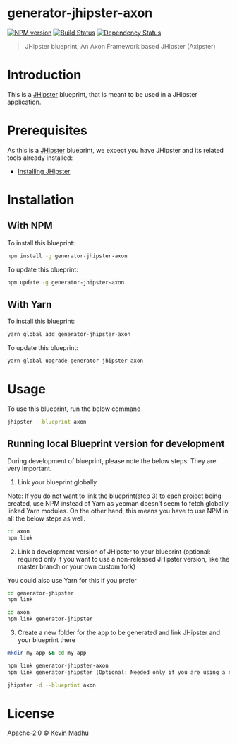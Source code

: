 # generator-jhipster-axon
[![NPM version][npm-image]][npm-url] [![Build Status][travis-image]][travis-url] [![Dependency Status][daviddm-image]][daviddm-url]
> JHipster blueprint, An Axon Framework based JHipster (Axipster)

# Introduction

This is a [JHipster](https://www.jhipster.tech/) blueprint, that is meant to be used in a JHipster application.

# Prerequisites

As this is a [JHipster](https://www.jhipster.tech/) blueprint, we expect you have JHipster and its related tools already installed:

- [Installing JHipster](https://www.jhipster.tech/installation/)

# Installation

## With NPM

To install this blueprint:

```bash
npm install -g generator-jhipster-axon
```

To update this blueprint:

```bash
npm update -g generator-jhipster-axon
```

## With Yarn

To install this blueprint:

```bash
yarn global add generator-jhipster-axon
```

To update this blueprint:

```bash
yarn global upgrade generator-jhipster-axon
```

# Usage

To use this blueprint, run the below command

```bash
jhipster --blueprint axon
```


## Running local Blueprint version for development

During development of blueprint, please note the below steps. They are very important.

1. Link your blueprint globally 

Note: If you do not want to link the blueprint(step 3) to each project being created, use NPM instead of Yarn as yeoman doesn't seem to fetch globally linked Yarn modules. On the other hand, this means you have to use NPM in all the below steps as well.

```bash
cd axon
npm link
```

2. Link a development version of JHipster to your blueprint (optional: required only if you want to use a non-released JHipster version, like the master branch or your own custom fork)

You could also use Yarn for this if you prefer

```bash
cd generator-jhipster
npm link

cd axon
npm link generator-jhipster
```

3. Create a new folder for the app to be generated and link JHipster and your blueprint there

```bash
mkdir my-app && cd my-app

npm link generator-jhipster-axon
npm link generator-jhipster (Optional: Needed only if you are using a non-released JHipster version)

jhipster -d --blueprint axon

```

# License

Apache-2.0 © [Kevin Madhu](https://github.com/kevin-madhu/jhipster-axon#readme)


[npm-image]: https://img.shields.io/npm/v/generator-jhipster-axon.svg
[npm-url]: https://npmjs.org/package/generator-jhipster-axon
[travis-image]: https://travis-ci.org/kevin-madhu/generator-jhipster-axon.svg?branch=master
[travis-url]: https://travis-ci.org/kevin-madhu/generator-jhipster-axon
[daviddm-image]: https://david-dm.org/kevin-madhu/generator-jhipster-axon.svg?theme=shields.io
[daviddm-url]: https://david-dm.org/kevin-madhu/generator-jhipster-axon
